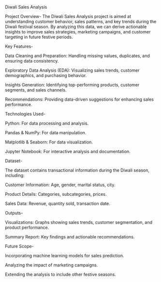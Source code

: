 Diwali Sales Analysis

Project Overview-
The Diwali Sales Analysis project is aimed at understanding customer behavior, sales patterns, and key trends during the Diwali festival season. By analyzing this data, we can derive actionable insights to improve sales strategies, marketing campaigns, and customer targeting in future festive periods.



Key Features-

Data Cleaning and Preparation: Handling missing values, duplicates, and ensuring data consistency.

Exploratory Data Analysis (EDA): Visualizing sales trends, customer demographics, and purchasing behavior.

Insights Generation: Identifying top-performing products, customer segments, and sales channels.

Recommendations: Providing data-driven suggestions for enhancing sales performance.



Technologies Used-

Python: For data processing and analysis.

Pandas & NumPy: For data manipulation.

Matplotlib & Seaborn: For data visualization.

Jupyter Notebook: For interactive analysis and documentation.



Dataset-

The dataset contains transactional information during the Diwali season, including:

Customer Information: Age, gender, marital status, city.

Product Details: Categories, subcategories, prices.

Sales Data: Revenue, quantity sold, transaction date.


Outputs-

Visualizations: Graphs showing sales trends, customer segmentation, and product performance.

Summary Report: Key findings and actionable recommendations.



Future Scope-

Incorporating machine learning models for sales prediction.

Analyzing the impact of marketing campaigns.

Extending the analysis to include other festive seasons.

